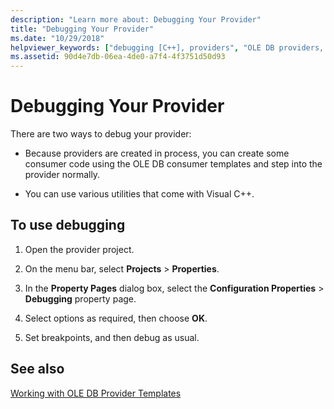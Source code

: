 ```yaml
---
description: "Learn more about: Debugging Your Provider"
title: "Debugging Your Provider"
ms.date: "10/29/2018"
helpviewer_keywords: ["debugging [C++], providers", "OLE DB providers, debugging", "Visual C++ debugger, debugging providers", "Visual C++ debugger"]
ms.assetid: 90d4e7db-06ea-4de0-a7f4-4f3751d50d93
---
```

# Debugging Your Provider

There are two ways to debug your provider:

- Because providers are created in process, you can create some consumer code using the OLE DB consumer templates and step into the provider normally.

- You can use various utilities that come with Visual C++.

## To use debugging

1. Open the provider project.

1. On the menu bar, select **Projects** > **Properties**.

1. In the **Property Pages** dialog box, select the **Configuration Properties** > **Debugging** property page.

1. Select options as required, then choose **OK**.

1. Set breakpoints, and then debug as usual.

## See also

[Working with OLE DB Provider Templates](../../data/oledb/working-with-ole-db-provider-templates.md)
